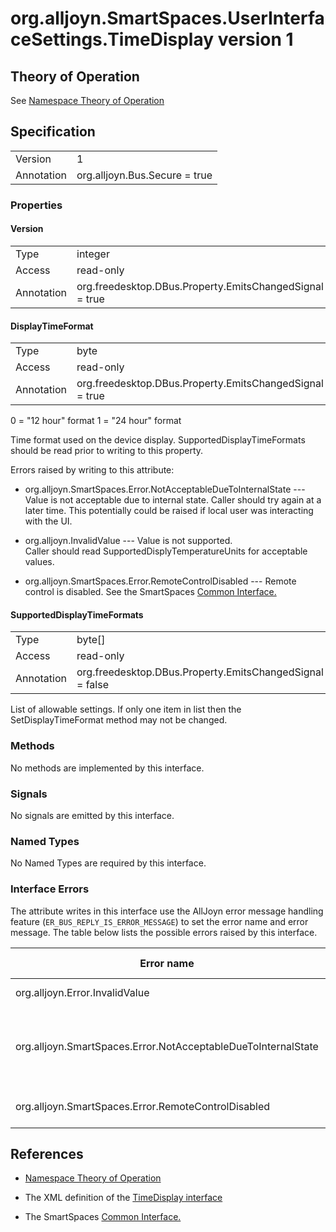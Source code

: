 # org.alljoyn.SmartSpaces.UserInterfaceSettings.TimeDisplay version 1

## Theory of Operation

See [Namespace Theory of Operation](UserInterfaceSettingsTheoryOfOperation)

## Specification

|                       |                                                                       |
|-----------------------|-----------------------------------------------------------------------|
| Version               | 1                                                                     |
| Annotation            | org.alljoyn.Bus.Secure = true                                         |

### Properties

#### Version

|                       |                                                                       |
|-----------------------|-----------------------------------------------------------------------|
| Type                  | integer                                                               |
| Access                | read-only                                                             |
| Annotation            | org.freedesktop.DBus.Property.EmitsChangedSignal = true               |

#### DisplayTimeFormat

|                       |                                                                       |
|-----------------------|-----------------------------------------------------------------------|
| Type                  | byte                                                                  |
| Access                | read-only                                                             |
| Annotation            | org.freedesktop.DBus.Property.EmitsChangedSignal = true               |

0 = "12 hour" format
1 = "24 hour" format

Time format used on the device display.  SupportedDisplayTimeFormats should be
read prior to writing to this property.

Errors raised by writing to this attribute:

* org.alljoyn.SmartSpaces.Error.NotAcceptableDueToInternalState 
--- Value is not acceptable due to internal state.  Caller should try again at a 
later time.  This potentially could be raised if local user was interacting with 
the UI.

* org.alljoyn.InvalidValue --- Value is not supported.  
Caller should read SupportedDisplyTemperatureUnits for acceptable values.

* org.alljoyn.SmartSpaces.Error.RemoteControlDisabled --- 
Remote control is disabled.  See the SmartSpaces [Common Interface.](../org.alljoyn.SmartSpaces/Common-v1)

#### SupportedDisplayTimeFormats

|                       |                                                                       |
|-----------------------|-----------------------------------------------------------------------|
| Type                  | byte[]                                                                |
| Access                | read-only                                                             |
| Annotation            | org.freedesktop.DBus.Property.EmitsChangedSignal = false              |

List of allowable settings.  If only one item in list then the 
SetDisplayTimeFormat method may not be changed.

### Methods

No methods are implemented by this interface.

### Signals

No signals are emitted by this interface.

### Named Types

No Named Types are required by this interface.

### Interface Errors


The attribute writes in this interface use the AllJoyn error message handling
feature (`ER_BUS_REPLY_IS_ERROR_MESSAGE`) to set the error name and error 
message. The table below lists the possible errors raised by this interface.

| Error name                                                    | Error message                                 |
|---------------------------------------------------------------|-----------------------------------------------|
| org.alljoyn.Error.InvalidValue                                | Value not supported                           |
| org.alljoyn.SmartSpaces.Error.NotAcceptableDueToInternalState | Value is not acceptable due to internal state |
| org.alljoyn.SmartSpaces.Error.RemoteControlDisabled           | Remote control is disabled |



## References

* [Namespace Theory of Operation](UserInterfaceSettingsTheoryOfOperation)

* The XML definition of the [TimeDisplay interface](TimeDisplay-v1.xml)

* The SmartSpaces [Common Interface.](../org.alljoyn.SmartSpaces/Common-v1)
